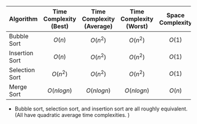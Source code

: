 | Algorithm      | Time Complexity (Best) | Time Complexity (Average) | Time Complexity (Worst) | Space Complexity |
| -------------- | ---------------------- | ------------------------- | ----------------------- | ---------------- |
| Bubble Sort    | $$O(n)$$               | $$O(n^2)$$                | $$O(n^2)$$              | $$O(1)$$         |
| Insertion Sort | $$O(n)$$               | $$O(n^2)$$                | $$O(n^2)$$              | $$O(1)$$         |
| Selection Sort | $$O(n^2)$$             | $$O(n^2)$$                | $$O(n^2)$$              | $$O(1)$$         |
| Merge Sort     | $$O(nlogn)$$           | $$O(nlogn)$$              | $$O(nlogn)$$            | $$O(n)$$         |

- Bubble sort, selection sort, and insertion sort are all roughly equivalent. (All have quadratic average time complexities.
  )
